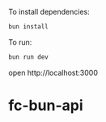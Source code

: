 To install dependencies:
```sh
bun install
```

To run:
```sh
bun run dev
```

open http://localhost:3000
# fc-bun-api
